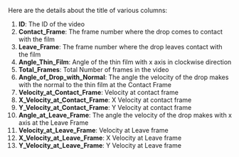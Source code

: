 Here are the details about the title of various columns:
1. **ID**: The ID of the video
2. **Contact_Frame**: The frame number where the drop comes to contact with the film
3. **Leave_Frame**: The frame number where the drop leaves contact with the film
4. **Angle_Thin_Film**: Angle of the thin film with x axis in clockwise direction
5. **Total_Frames**: Total Number of frames in the video
6. **Angle_of_Drop_with_Normal**: The angle the velocity of the drop makes with the normal to the thin film at the Contact Frame
7. **Velocity_at_Contact_Frame**: Velocity at contact frame
9. **X_Velocity_at_Contact_Frame**: X Velocity at contact frame
10. **Y_Velocity_at_Contact_Frame**: Y Velocity at contact frame
11. **Angle_at_Leave_Frame**: The angle the velocity of the drop makes with x axis at the Leave Frame
12. **Velocity_at_Leave_Frame**: Velocity at Leave frame
13. **X_Velocity_at_Leave_Frame**: X Velocity at Leave frame
14. **Y_Velocity_at_Leave_Frame**: Y Velocity at Leave frame